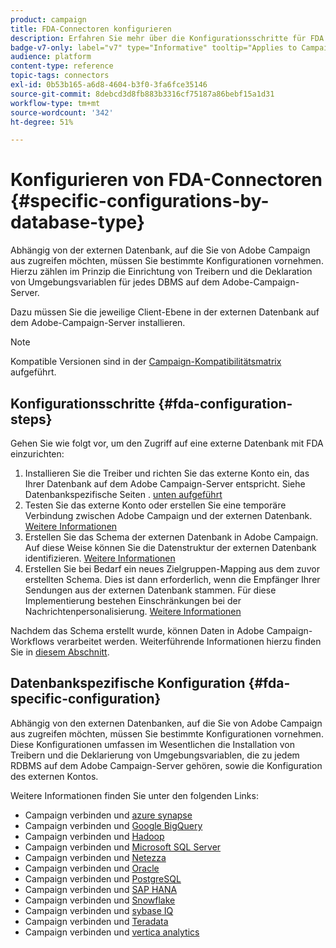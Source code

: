 ```yaml
---
product: campaign
title: FDA-Connectoren konfigurieren
description: Erfahren Sie mehr über die Konfigurationsschritte für FDA
badge-v7-only: label="v7" type="Informative" tooltip="Applies to Campaign Classic v7 only"
audience: platform
content-type: reference
topic-tags: connectors
exl-id: 0b53b165-a6d8-4604-b3f0-3fa6fce35146
source-git-commit: 8debcd3d8fb883b3316cf75187a86bebf15a1d31
workflow-type: tm+mt
source-wordcount: '342'
ht-degree: 51%

---
```


# Konfigurieren von FDA-Connectoren {#specific-configurations-by-database-type}



Abhängig von der externen Datenbank, auf die Sie von Adobe Campaign aus zugreifen möchten, müssen Sie bestimmte Konfigurationen vornehmen. Hierzu zählen im Prinzip die Einrichtung von Treibern und die Deklaration von Umgebungsvariablen für jedes DBMS auf dem Adobe-Campaign-Server.

Dazu müssen Sie die jeweilige Client-Ebene in der externen Datenbank auf dem Adobe-Campaign-Server installieren.

>[!NOTE]
>
>Kompatible Versionen sind in der [Campaign-Kompatibilitätsmatrix](../../rn/using/compatibility-matrix.md#FederatedDataAccessFDA) aufgeführt.

## Konfigurationsschritte {#fda-configuration-steps}

Gehen Sie wie folgt vor, um den Zugriff auf eine externe Datenbank mit FDA einzurichten:

1. Installieren Sie die Treiber und richten Sie das externe Konto ein, das Ihrer Datenbank auf dem Adobe Campaign-Server entspricht. Siehe Datenbankspezifische Seiten . [unten aufgeführt](#fda-specific-configuration)
1. Testen Sie das externe Konto oder erstellen Sie eine temporäre Verbindung zwischen Adobe Campaign und der externen Datenbank. [Weitere Informationen](../../installation/using/connecting-to-database.md)
1. Erstellen Sie das Schema der externen Datenbank in Adobe Campaign. Auf diese Weise können Sie die Datenstruktur der externen Datenbank identifizieren. [Weitere Informationen](../../installation/using/creating-data-schema.md)
1. Erstellen Sie bei Bedarf ein neues Zielgruppen-Mapping aus dem zuvor erstellten Schema. Dies ist dann erforderlich, wenn die Empfänger Ihrer Sendungen aus der externen Datenbank stammen. Für diese Implementierung bestehen Einschränkungen bei der Nachrichtenpersonalisierung. [Weitere Informationen](../../installation/using/defining-data-mapping.md)

Nachdem das Schema erstellt wurde, können Daten in Adobe Campaign-Workflows verarbeitet werden. Weiterführende Informationen hierzu finden Sie in [diesem Abschnitt](../../workflow/using/accessing-an-external-database--fda-.md).

## Datenbankspezifische Konfiguration {#fda-specific-configuration}

Abhängig von den externen Datenbanken, auf die Sie von Adobe Campaign aus zugreifen möchten, müssen Sie bestimmte Konfigurationen vornehmen. Diese Konfigurationen umfassen im Wesentlichen die Installation von Treibern und die Deklarierung von Umgebungsvariablen, die zu jedem RDBMS auf dem Adobe Campaign-Server gehören, sowie die Konfiguration des externen Kontos.

Weitere Informationen finden Sie unter den folgenden Links:

* Campaign verbinden und [azure synapse](../../installation/using/configure-fda-synapse.md)
* Campaign verbinden und [Google BigQuery](../../installation/using/configure-fda-google-big-query.md)
* Campaign verbinden und [Hadoop](../../installation/using/configure-fda-hadoop.md)
* Campaign verbinden und [Microsoft SQL Server](../../installation/using/configure-fda-sql.md)
* Campaign verbinden und [Netezza](../../installation/using/configure-fda-netezza.md)
* Campaign verbinden und [Oracle](../../installation/using/configure-fda-oracle.md)
* Campaign verbinden und [PostgreSQL](../../installation/using/configure-fda-postgresql.md)
* Campaign verbinden und [SAP HANA](../../installation/using/configure-fda-sap-hana.md)
* Campaign verbinden und [Snowflake](../../installation/using/configure-fda-snowflake.md)
* Campaign verbinden und [sybase IQ](../../installation/using/configure-fda-sybase.md)
* Campaign verbinden und [Teradata](../../installation/using/configure-fda-teradata.md)
* Campaign verbinden und [vertica analytics](../../installation/using/configure-fda-vertica.md)
